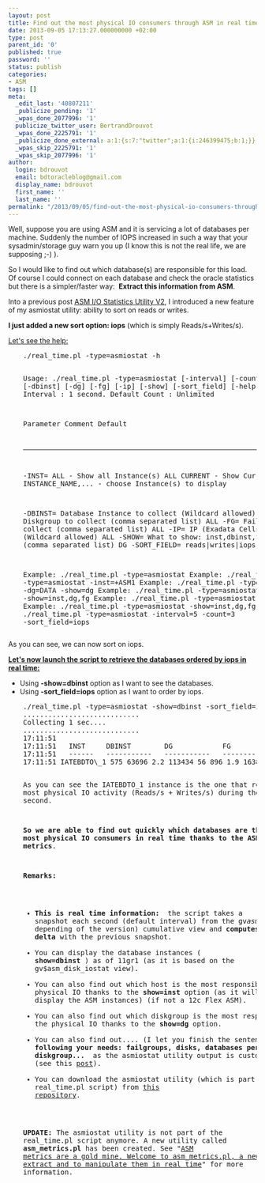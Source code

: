 ```yaml
---
layout: post
title: Find out the most physical IO consumers through ASM in real time
date: 2013-09-05 17:13:27.000000000 +02:00
type: post
parent_id: '0'
published: true
password: ''
status: publish
categories:
- ASM
tags: []
meta:
  _edit_last: '40807211'
  _publicize_pending: '1'
  _wpas_done_2077996: '1'
  publicize_twitter_user: BertrandDrouvot
  _wpas_done_2225791: '1'
  _publicize_done_external: a:1:{s:7:"twitter";a:1:{i:246399475;b:1;}}
  _wpas_skip_2225791: '1'
  _wpas_skip_2077996: '1'
author:
  login: bdrouvot
  email: bdtoracleblog@gmail.com
  display_name: bdrouvot
  first_name: ''
  last_name: ''
permalink: "/2013/09/05/find-out-the-most-physical-io-consumers-through-asm-in-real-time/"
---
```

<p>Well, suppose you are using ASM and it is servicing a lot of databases per machine. Suddenly the number of IOPS increased in such a way that your sysadmin/storage guy warn you up (I know this is not the real life, we are supposing ;-) ).</p>
<p>So I would like to find out which database(s) are responsible for this load. Of course I could connect on each database and check the oracle statistics but there is a simpler/faster way:  <strong>Extract this information from ASM</strong>.</p>
<p>Into a previous post <a title="ASM I/O Statistics Utility V2" href="http://bdrouvot.wordpress.com/2013/07/05/asm-io-statistics-utility-v2/" target="_blank">ASM I/O Statistics Utility V2</a>, I introduced a new feature of my asmiostat utility: ability to sort on reads or writes.</p>
<p><strong>I just added a new sort option: iops</strong> (which is simply Reads/s+Writes/s).</p>
<p><span style="text-decoration:underline;">Let's see the help:</span></p>
<pre style="padding-left:30px;">./real_time.pl -type=asmiostat -h

Usage: ./real_time.pl -type=asmiostat [-interval] [-count] [-inst] [-dbinst] [-dg] [-fg] [-ip] [-show] [-sort_field] [-help]
 Default Interval : 1 second.
 Default Count    : Unlimited

  Parameter         Comment                                                           Default
  ---------         -------                                                           -------
  -INST=            ALL - Show all Instance(s)                                        ALL
                    CURRENT - Show Current Instance
                    INSTANCE_NAME,... - choose Instance(s) to display

  -DBINST=          Database Instance to collect (Wildcard allowed)                   ALL
  -DG=              Diskgroup to collect (comma separated list)                       ALL
  -FG=              Failgroup to collect (comma separated list)                       ALL
  -IP=              IP (Exadata Cells) to collect (Wildcard allowed)                  ALL
  -SHOW=            What to show: inst,dbinst,fg|ip,dg,dsk (comma separated list)     DG
  -SORT_FIELD=      reads|writes|iops                                                 NONE

Example: ./real_time.pl -type=asmiostat
Example: ./real_time.pl -type=asmiostat -inst=+ASM1
Example: ./real_time.pl -type=asmiostat -dg=DATA -show=dg
Example: ./real_time.pl -type=asmiostat -dg=data -show=inst,dg,fg
Example: ./real_time.pl -type=asmiostat -show=dg,dsk
Example: ./real_time.pl -type=asmiostat -show=inst,dg,fg,dsk
Example: ./real_time.pl -type=asmiostat -interval=5 -count=3 -sort_field=iops</pre>
<p>As you can see, we can now sort on iops.</p>
<p><span style="text-decoration:underline;"><strong>Let's now launch the script to retrieve the databases ordered by iops in real time:</strong></span></p>
<ul>
<li>Using <strong>-show=dbinst</strong> option as I want to see the databases.</li>
<li>Using <strong>-sort_field=iops</strong> option as I want to order by iops.</li>
</ul>
<pre style="padding-left:30px;">./real_time.pl -type=asmiostat -show=dbinst -sort_field=iops
............................
Collecting 1 sec....
............................
17:11:51                                                                             Kby      Avg       AvgBy/               Kby       Avg        AvgBy/
17:11:51   INST     DBINST        DG            FG            DSK          Reads/s   Read/s   ms/Read   Read      Writes/s   Write/s   ms/Write   Write
17:11:51   ------   -----------   -----------   -----------   ----------   -------   ------   -------   ------    ------     -------   --------   ------
17:11:51 IATEBDTO\_1 575 63696 2.2 113434 56 896 1.9 16384 17:11:51 SMTBDTO\_2 577 28816 1.1 51140 0 0 0.0 0 17:11:51 BDTO\_1 59 920 0.3 15967 30 464 1.7 15838 17:11:51 BDTO\_2 3 48 0.6 16384 0 0 0.0 0 17:11:51 BKP10GR2\_1 2 32 0.0 16384 0 0 0.0 0 17:11:51 JCAASM\_1 2 32 0.9 16384 0 0 0.0 0 17:11:51 MILASM\_1 2 32 0.4 16384 0 0 0.0 0

As you can see the&nbsp;IATEBDTO\_1 instance is the one that recorded the most physical IO activity (Reads/s + Writes/s) during the last second.

**So we are able to find out quickly which databases are the most physical IO consumers in real time thanks to the ASM metrics**.

**Remarks:**

- **This is real time information:&nbsp;** the script takes a snapshot each second (default interval) from the gv$asm\_disk\_iostat (or gv$asm\_disk\_stat depending of the version) cumulative view and **computes the delta** with the previous snapshot.
- You can display the database instances ( **show=dbinst** ) as of 11gr1 (as it is based on the gv$asm\_disk\_iostat view).
- You can also find out which host is the most responsible for the physical IO thanks to the **show=inst** option (as it will display the ASM instances) (if not a 12c Flex ASM).
- You can&nbsp;also find out which diskgroup&nbsp;is the most responsible for the physical IO thanks to the **show=dg** option.
- You can also find out.... (I let you finish the sentence **following your needs: failgroups, disks, databases per diskgroup...** &nbsp;as the asmiostat utility output is customizable (see this [post](http://bdrouvot.wordpress.com/2013/02/15/asm-io-statistics-utility/ "ASM I/O Statistics Utility")).
- You can download the&nbsp;asmiostat utility (which is part of the real\_time.pl script) from [this repository](https://docs.google.com/folderview?id=0B7Jf_4JdsptpRHdyOWk1VTdUdEU).

**UPDATE:** The asmiostat utility is not part of the real\_time.pl script anymore. A new utility called **asm\_metrics.pl** has been created. See "[ASM metrics are a gold mine. Welcome to asm\_metrics.pl, a new utility to extract and to manipulate them in real time](http://bdrouvot.wordpress.com/2013/10/04/asm-metrics-are-a-gold-mine-welcome-to-asm_metrics-pl-a-new-utility-to-extract-and-to-manipulate-them-in-real-time/ "ASM metrics are a gold mine. Welcome to asm\_metrics.pl, a new utility to extract and to manipulate them in real time")" for more information.

